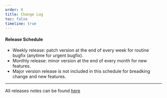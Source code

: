 ```yaml
---
order: 9
title: Change Log
toc: false
timeline: true
---
```

#### Release Schedule

* Weekly release: patch version at the end of every week for routine bugfix (anytime for urgent bugfix).
* Monthly release: minor version at the end of every month for new features.
* Major version release is not included in this schedule for breadking change and new features.

---

All releases notes can be found [here](https://github.com/NG-ZORRO/ng-zorro-antd/releases)